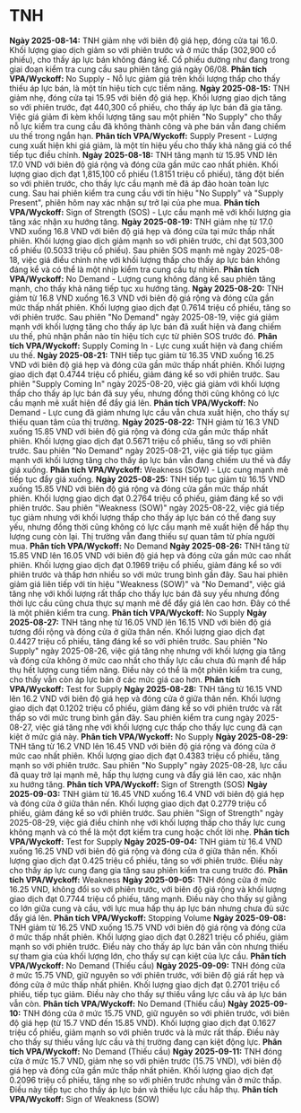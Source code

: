 # TNH

**Ngày 2025-08-14:** TNH giảm nhẹ với biên độ giá hẹp, đóng cửa tại 16.0. Khối lượng giao dịch giảm so với phiên trước và ở mức thấp (302,900 cổ phiếu), cho thấy áp lực bán không đáng kể. Cổ phiếu dường như đang trong giai đoạn kiểm tra cung cầu sau phiên tăng giá ngày 06/08. **Phân tích VPA/Wyckoff:** No Supply - Nỗ lực giảm giá trên khối lượng thấp cho thấy thiếu áp lực bán, là một tín hiệu tích cực tiềm năng.
**Ngày 2025-08-15:** TNH giảm nhẹ, đóng cửa tại 15.95 với biên độ giá hẹp. Khối lượng giao dịch tăng so với phiên trước, đạt 440,300 cổ phiếu, cho thấy áp lực bán đã gia tăng. Việc giá giảm đi kèm khối lượng tăng sau một phiên "No Supply" cho thấy nỗ lực kiểm tra cung cầu đã không thành công và phe bán vẫn đang chiếm ưu thế trong ngắn hạn. **Phân tích VPA/Wyckoff:** Supply Present - Lượng cung xuất hiện khi giá giảm, là một tín hiệu yếu cho thấy khả năng giá có thể tiếp tục điều chỉnh.
**Ngày 2025-08-18:** TNH tăng mạnh từ 15.95 VND lên 17.0 VND với biên độ giá rộng và đóng cửa gần mức cao nhất phiên. Khối lượng giao dịch đạt 1,815,100 cổ phiếu (1.8151 triệu cổ phiếu), tăng đột biến so với phiên trước, cho thấy lực cầu mạnh mẽ đã áp đảo hoàn toàn lực cung. Sau hai phiên kiểm tra cung cầu với tín hiệu "No Supply" và "Supply Present", phiên hôm nay xác nhận sự trở lại của phe mua. **Phân tích VPA/Wyckoff:** Sign of Strength (SOS) - Lực cầu mạnh mẽ với khối lượng gia tăng xác nhận xu hướng tăng.
**Ngày 2025-08-19:** TNH giảm nhẹ từ 17.0 VND xuống 16.8 VND với biên độ giá hẹp và đóng cửa tại mức thấp nhất phiên. Khối lượng giao dịch giảm mạnh so với phiên trước, chỉ đạt 503,300 cổ phiếu (0.5033 triệu cổ phiếu). Sau phiên SOS mạnh mẽ ngày 2025-08-18, việc giá điều chỉnh nhẹ với khối lượng thấp cho thấy áp lực bán không đáng kể và có thể là một nhịp kiểm tra cung cầu tự nhiên. **Phân tích VPA/Wyckoff:** No Demand - Lượng cung không đáng kể sau phiên tăng mạnh, cho thấy khả năng tiếp tục xu hướng tăng.
**Ngày 2025-08-20:** TNH giảm từ 16.8 VND xuống 16.3 VND với biên độ giá rộng và đóng cửa gần mức thấp nhất phiên. Khối lượng giao dịch đạt 0.7614 triệu cổ phiếu, tăng so với phiên trước. Sau phiên "No Demand" ngày 2025-08-19, việc giá giảm mạnh với khối lượng tăng cho thấy áp lực bán đã xuất hiện và đang chiếm ưu thế, phủ nhận phần nào tín hiệu tích cực từ phiên SOS trước đó. **Phân tích VPA/Wyckoff:** Supply Coming In - Lực cung xuất hiện và đang chiếm ưu thế.
**Ngày 2025-08-21:** TNH tiếp tục giảm từ 16.35 VND xuống 16.25 VND với biên độ giá hẹp và đóng cửa gần mức thấp nhất phiên. Khối lượng giao dịch đạt 0.4744 triệu cổ phiếu, giảm đáng kể so với phiên trước. Sau phiên "Supply Coming In" ngày 2025-08-20, việc giá giảm với khối lượng thấp cho thấy áp lực bán đã suy yếu, nhưng đồng thời cũng không có lực cầu mạnh mẽ xuất hiện để đẩy giá lên. **Phân tích VPA/Wyckoff:** No Demand - Lực cung đã giảm nhưng lực cầu vẫn chưa xuất hiện, cho thấy sự thiếu quan tâm của thị trường.
**Ngày 2025-08-22:** TNH giảm từ 16.3 VND xuống 15.85 VND với biên độ giá rộng và đóng cửa gần mức thấp nhất phiên. Khối lượng giao dịch đạt 0.5671 triệu cổ phiếu, tăng so với phiên trước. Sau phiên "No Demand" ngày 2025-08-21, việc giá tiếp tục giảm mạnh với khối lượng tăng cho thấy áp lực bán vẫn đang chiếm ưu thế và đẩy giá xuống. **Phân tích VPA/Wyckoff:** Weakness (SOW) - Lực cung mạnh mẽ tiếp tục đẩy giá xuống.
**Ngày 2025-08-25:** TNH tiếp tục giảm từ 16.15 VND xuống 15.85 VND với biên độ giá rộng và đóng cửa gần mức thấp nhất phiên. Khối lượng giao dịch đạt 0.2764 triệu cổ phiếu, giảm đáng kể so với phiên trước. Sau phiên "Weakness (SOW)" ngày 2025-08-22, việc giá tiếp tục giảm nhưng với khối lượng thấp cho thấy áp lực bán có thể đang suy yếu, nhưng đồng thời cũng không có lực cầu mạnh mẽ xuất hiện để hấp thụ lượng cung còn lại. Thị trường vẫn đang thiếu sự quan tâm từ phía người mua. **Phân tích VPA/Wyckoff:** No Demand
**Ngày 2025-08-26:** TNH tăng từ 15.85 VND lên 16.05 VND với biên độ giá hẹp và đóng cửa gần mức cao nhất phiên. Khối lượng giao dịch đạt 0.1969 triệu cổ phiếu, giảm đáng kể so với phiên trước và thấp hơn nhiều so với mức trung bình gần đây. Sau hai phiên giảm giá liên tiếp với tín hiệu "Weakness (SOW)" và "No Demand", việc giá tăng nhẹ với khối lượng rất thấp cho thấy lực bán đã suy yếu nhưng đồng thời lực cầu cũng chưa thực sự mạnh mẽ để đẩy giá lên cao hơn. Đây có thể là một phiên kiểm tra cung. **Phân tích VPA/Wyckoff:** No Supply
**Ngày 2025-08-27:** TNH tăng nhẹ từ 16.05 VND lên 16.15 VND với biên độ giá tương đối rộng và đóng cửa ở giữa thân nến. Khối lượng giao dịch đạt 0.4427 triệu cổ phiếu, tăng đáng kể so với phiên trước. Sau phiên "No Supply" ngày 2025-08-26, việc giá tăng nhẹ nhưng với khối lượng gia tăng và đóng cửa không ở mức cao nhất cho thấy lực cầu chưa đủ mạnh để hấp thụ hết lượng cung tiềm năng. Điều này có thể là một phiên kiểm tra cung, cho thấy vẫn còn áp lực bán ở các mức giá cao hơn. **Phân tích VPA/Wyckoff:** Test for Supply
**Ngày 2025-08-28:** TNH tăng từ 16.15 VND lên 16.2 VND với biên độ giá hẹp và đóng cửa ở giữa thân nến. Khối lượng giao dịch đạt 0.1202 triệu cổ phiếu, giảm đáng kể so với phiên trước và rất thấp so với mức trung bình gần đây. Sau phiên kiểm tra cung ngày 2025-08-27, việc giá tăng nhẹ với khối lượng cực thấp cho thấy lực cung đã cạn kiệt ở mức giá này. **Phân tích VPA/Wyckoff:** No Supply
**Ngày 2025-08-29:** TNH tăng từ 16.2 VND lên 16.45 VND với biên độ giá rộng và đóng cửa ở mức cao nhất phiên. Khối lượng giao dịch đạt 0.4383 triệu cổ phiếu, tăng mạnh so với phiên trước. Sau phiên "No Supply" ngày 2025-08-28, lực cầu đã quay trở lại mạnh mẽ, hấp thụ lượng cung và đẩy giá lên cao, xác nhận xu hướng tăng. **Phân tích VPA/Wyckoff:** Sign of Strength (SOS)
**Ngày 2025-09-03:** TNH giảm từ 16.45 VND xuống 16.4 VND với biên độ giá hẹp và đóng cửa ở giữa thân nến. Khối lượng giao dịch đạt 0.2779 triệu cổ phiếu, giảm đáng kể so với phiên trước. Sau phiên "Sign of Strength" ngày 2025-08-29, việc giá điều chỉnh nhẹ với khối lượng thấp cho thấy lực cung không mạnh và có thể là một đợt kiểm tra cung hoặc chốt lời nhẹ. **Phân tích VPA/Wyckoff:** Test for Supply
**Ngày 2025-09-04:** TNH giảm từ 16.4 VND xuống 16.25 VND với biên độ giá rộng và đóng cửa ở giữa thân nến. Khối lượng giao dịch đạt 0.425 triệu cổ phiếu, tăng so với phiên trước. Điều này cho thấy áp lực cung đang gia tăng sau phiên kiểm tra cung trước đó. **Phân tích VPA/Wyckoff:** Weakness
**Ngày 2025-09-05:** TNH đóng cửa ở mức 16.25 VND, không đổi so với phiên trước, với biên độ giá rộng và khối lượng giao dịch đạt 0.7744 triệu cổ phiếu, tăng mạnh. Điều này cho thấy sự giằng co lớn giữa cung và cầu, với lực mua hấp thụ áp lực bán nhưng chưa đủ sức đẩy giá lên. **Phân tích VPA/Wyckoff:** Stopping Volume
**Ngày 2025-09-08:** TNH giảm từ 16.25 VND xuống 15.75 VND với biên độ giá rộng và đóng cửa ở mức thấp nhất phiên. Khối lượng giao dịch đạt 0.2821 triệu cổ phiếu, giảm mạnh so với phiên trước. Điều này cho thấy áp lực bán vẫn còn nhưng thiếu sự tham gia của khối lượng lớn, cho thấy sự cạn kiệt của lực cầu. **Phân tích VPA/Wyckoff:** No Demand (Thiếu cầu)
**Ngày 2025-09-09:** TNH đóng cửa ở mức 15.75 VND, giữ nguyên so với phiên trước, với biên độ giá rất hẹp và đóng cửa ở mức thấp nhất phiên. Khối lượng giao dịch đạt 0.2701 triệu cổ phiếu, tiếp tục giảm. Điều này cho thấy sự thiếu vắng lực cầu và áp lực bán vẫn còn. **Phân tích VPA/Wyckoff:** No Demand (Thiếu cầu)
**Ngày 2025-09-10:** TNH đóng cửa ở mức 15.75 VND, giữ nguyên so với phiên trước, với biên độ giá hẹp (từ 15.7 VND đến 15.85 VND). Khối lượng giao dịch đạt 0.1627 triệu cổ phiếu, giảm mạnh so với phiên trước và là mức rất thấp. Điều này cho thấy sự thiếu vắng lực cầu và thị trường đang cạn kiệt động lực. **Phân tích VPA/Wyckoff:** No Demand (Thiếu cầu)
**Ngày 2025-09-11:** TNH đóng cửa ở mức 15.7 VND, giảm nhẹ so với phiên trước (15.75 VND), với biên độ giá hẹp và đóng cửa gần mức thấp nhất phiên. Khối lượng giao dịch đạt 0.2096 triệu cổ phiếu, tăng nhẹ so với phiên trước nhưng vẫn ở mức thấp. Điều này tiếp tục cho thấy áp lực bán và thiếu lực cầu hấp thụ. **Phân tích VPA/Wyckoff:** Sign of Weakness (SOW)

